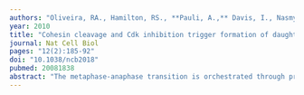 ```yaml
---
authors: "Oliveira, RA., Hamilton, RS., **Pauli, A.,** Davis, I., Nasmyth, K."
year: 2010
title: "Cohesin cleavage and Cdk inhibition trigger formation of daughter nuclei"
journal: Nat Cell Biol
pages: "12(2):185-92"
doi: "10.1038/ncb2018"
pubmed: 20081838
abstract: "The metaphase-anaphase transition is orchestrated through proteolysis of numerous proteins by a ubiquitin protein ligase called the anaphase-promoting complex or cyclosome (APC/C). A crucial aspect of this process is sister chromatid separation, which is thought to be mediated by separase, a thiol protease activated by the APC/C. Separase cleaves cohesin, a ring-shaped complex that entraps sister DNAs. It is a matter of debate whether cohesin-independent forces also contribute to sister chromatid cohesion. Using 4D live-cell imaging of Drosophila melanogaster syncytial embryos blocked in metaphase (via APC/C inhibition), we show that artificial cohesin cleavage is sufficient to trigger chromosome disjunction. This is nevertheless insufficient for correct chromosome segregation. Kinetochore-microtubule attachments are rapidly destabilized by the loss of tension caused by cohesin cleavage in the presence of high Cdk1 (cyclin-dependent kinase 1) activity, as occurs when the APC/C cannot destroy mitotic cyclins. Metaphase chromosomes undergo a bona fide anaphase when cohesin cleavage is combined with Cdk1 inhibition. We conclude that only two key events, opening of cohesin rings and downregulation of Cdk1, are sufficient to drive proper segregation of chromosomes in anaphase."
---
```

